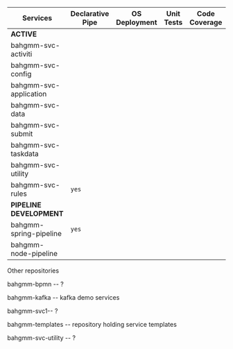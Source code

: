 | Services                 | Declarative Pipe | OS Deployment | Unit Tests | Code Coverage |
| ------------------------ | ---------------- | ------------- | ------------- |- |
| **ACTIVE**               |                  |               ||
| bahgmm-svc-activiti      |                  |               ||
| bahgmm-svc-config        |                  |               ||
| bahgmm-svc-application   |                  |               ||
| bahgmm-svc-data          |                  |               ||
| bahgmm-svc-submit        |                  |               ||
| bahgmm-svc-taskdata      |                  |               ||
| bahgmm-svc-utility       |                  |               ||
| bahgmm-svc-rules         |  `yes`           |               ||
| **PIPELINE DEVELOPMENT** |                  |               ||
| bahgmm-spring-pipeline   | `yes`            |               ||
| bahgmm-node-pipeline     |                  |               ||


Other repositories

bahgmm-bpmn -- ?

bahgmm-kafka -- kafka demo services

bahgmm-svc1-- ?

bahgmm-templates -- repository holding service templates

bahgmm-svc-utility -- ?
